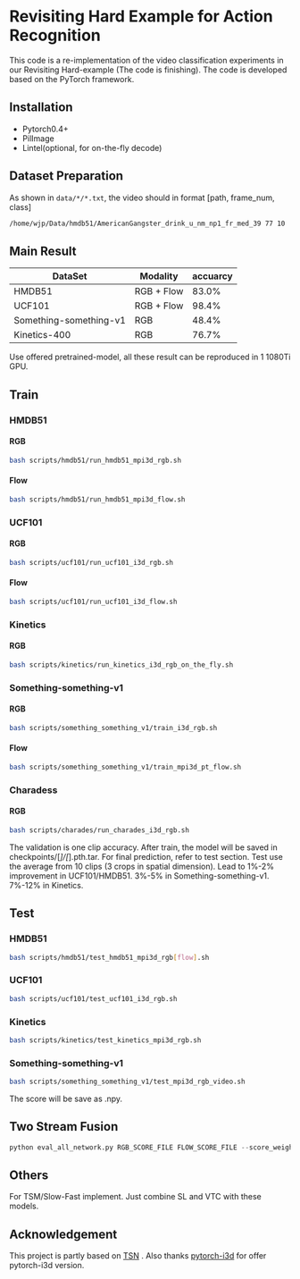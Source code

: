 # Revisiting Hard Example for Action Recognition
This code is a re-implementation of the video 
classification experiments in our Revisiting Hard-example (The code is finishing). The code is developed based on the PyTorch framework.


## Installation
- Pytorch0.4+
- PilImage
- Lintel(optional, for on-the-fly decode)


## Dataset Preparation
As shown in `data/*/*.txt`, the video should in format [path, frame_num, class]
```bash
/home/wjp/Data/hmdb51/AmericanGangster_drink_u_nm_np1_fr_med_39 77 10
```

## Main Result

DataSet |Modality| accuarcy
---- | ---|---
HMDB51 | RGB + Flow|83.0%
UCF101 |  RGB + Flow|98.4%
Something-something-v1 |RGB| 48.4%
Kinetics-400|RGB|76.7%

Use offered pretrained-model, all these result can be reproduced in 1 1080Ti GPU.

## Train
### HMDB51
#### RGB
```bash
bash scripts/hmdb51/run_hmdb51_mpi3d_rgb.sh
```
#### Flow
```bash
bash scripts/hmdb51/run_hmdb51_mpi3d_flow.sh
```
### UCF101
#### RGB
```bash
bash scripts/ucf101/run_ucf101_i3d_rgb.sh
```
#### Flow
```bash
bash scripts/ucf101/run_ucf101_i3d_flow.sh
```
### Kinetics
#### RGB
```bash
bash scripts/kinetics/run_kinetics_i3d_rgb_on_the_fly.sh
```
### Something-something-v1
#### RGB
```bash
bash scripts/something_something_v1/train_i3d_rgb.sh
```
#### Flow
```bash
bash scripts/something_something_v1/train_mpi3d_pt_flow.sh
```
### Charadess
#### RGB
```bash
bash scripts/charades/run_charades_i3d_rgb.sh
```
The validation is one clip accuracy. After train, the model will be saved in checkpoints/[*]/[*].pth.tar. For final prediction, refer to test section. Test use the average from 10 clips (3 crops in spatial dimension). Lead to 1%-2% improvement in UCF101/HMDB51. 3%-5% in Something-something-v1. 7%-12% in Kinetics. 

## Test
### HMDB51
```bash
bash scripts/hmdb51/test_hmdb51_mpi3d_rgb[flow].sh
```
### UCF101
```bash
bash scripts/ucf101/test_ucf101_i3d_rgb.sh
```

### Kinetics
```bash
bash scripts/kinetics/test_kinetics_mpi3d_rgb.sh
```
### Something-something-v1
```bash
bash scripts/something_something_v1/test_mpi3d_rgb_video.sh
```

The score will be save as .npy.
## Two Stream Fusion
```python
python eval_all_network.py RGB_SCORE_FILE FLOW_SCORE_FILE --score_weights 1 1.5

```

## Others
For TSM/Slow-Fast implement. Just combine SL and VTC with these models.

## Acknowledgement
This project is partly based on [TSN](https://github.com/yjxiong/tsn-pytorch) . Also thanks [pytorch-i3d](https://github.com/hassony2/kinetics_i3d_pytorch)
for offer pytorch-i3d version.


